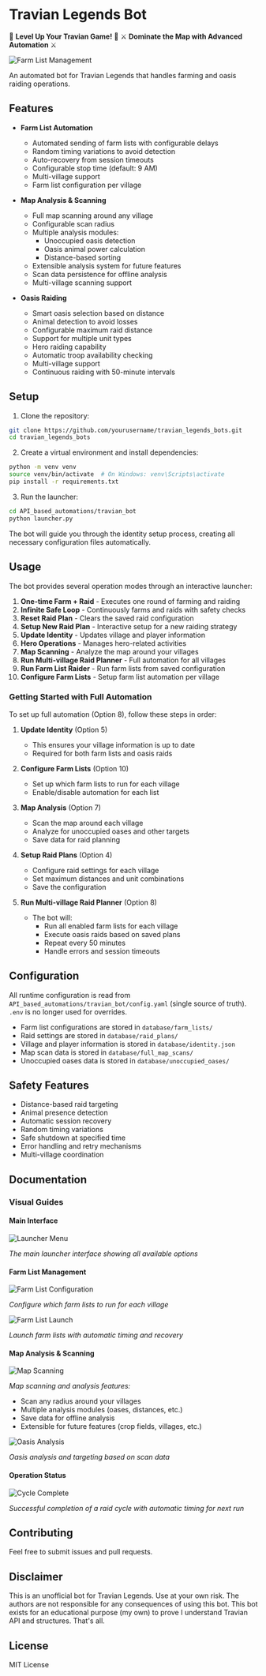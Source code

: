 # Travian Legends Bot

🚀 **Level Up Your Travian Game!** 🏰
⚔️ **Dominate the Map with Advanced Automation** ⚔️

![Farm List Management](docs/images/farm_list_config.png)

An automated bot for Travian Legends that handles farming and oasis raiding operations.

## Features

- **Farm List Automation**
  - Automated sending of farm lists with configurable delays
  - Random timing variations to avoid detection
  - Auto-recovery from session timeouts
  - Configurable stop time (default: 9 AM)
  - Multi-village support
  - Farm list configuration per village

- **Map Analysis & Scanning**
  - Full map scanning around any village
  - Configurable scan radius
  - Multiple analysis modules:
    - Unoccupied oasis detection
    - Oasis animal power calculation
    - Distance-based sorting
  - Extensible analysis system for future features
  - Scan data persistence for offline analysis
  - Multi-village scanning support

- **Oasis Raiding**
  - Smart oasis selection based on distance
  - Animal detection to avoid losses
  - Configurable maximum raid distance
  - Support for multiple unit types
  - Hero raiding capability
  - Automatic troop availability checking
  - Multi-village support
  - Continuous raiding with 50-minute intervals

## Setup

1. Clone the repository:
```bash
git clone https://github.com/yourusername/travian_legends_bots.git
cd travian_legends_bots
```

2. Create a virtual environment and install dependencies:
```bash
python -m venv venv
source venv/bin/activate  # On Windows: venv\Scripts\activate
pip install -r requirements.txt
```

3. Run the launcher:
```bash
cd API_based_automations/travian_bot
python launcher.py
```

The bot will guide you through the identity setup process, creating all necessary configuration files automatically.

## Usage

The bot provides several operation modes through an interactive launcher:

1. **One-time Farm + Raid** - Executes one round of farming and raiding
2. **Infinite Safe Loop** - Continuously farms and raids with safety checks
3. **Reset Raid Plan** - Clears the saved raid configuration
4. **Setup New Raid Plan** - Interactive setup for a new raiding strategy
5. **Update Identity** - Updates village and player information
6. **Hero Operations** - Manages hero-related activities
7. **Map Scanning** - Analyze the map around your villages
8. **Run Multi-village Raid Planner** - Full automation for all villages
9. **Run Farm List Raider** - Run farm lists from saved configuration
10. **Configure Farm Lists** - Setup farm list automation per village

### Getting Started with Full Automation

To set up full automation (Option 8), follow these steps in order:

1. **Update Identity** (Option 5)
   - This ensures your village information is up to date
   - Required for both farm lists and oasis raids

2. **Configure Farm Lists** (Option 10)
   - Set up which farm lists to run for each village
   - Enable/disable automation for each list

3. **Map Analysis** (Option 7)
   - Scan the map around each village
   - Analyze for unoccupied oases and other targets
   - Save data for raid planning

4. **Setup Raid Plans** (Option 4)
   - Configure raid settings for each village
   - Set maximum distances and unit combinations
   - Save the configuration

5. **Run Multi-village Raid Planner** (Option 8)
   - The bot will:
     - Run all enabled farm lists for each village
     - Execute oasis raids based on saved plans
     - Repeat every 50 minutes
     - Handle errors and session timeouts

## Configuration

All runtime configuration is read from `API_based_automations/travian_bot/config.yaml` (single source of truth). `.env` is no longer used for overrides.

- Farm list configurations are stored in `database/farm_lists/`
- Raid settings are stored in `database/raid_plans/`
- Village and player information is stored in `database/identity.json`
- Map scan data is stored in `database/full_map_scans/`
- Unoccupied oases data is stored in `database/unoccupied_oases/`

## Safety Features

- Distance-based raid targeting
- Animal presence detection
- Automatic session recovery
- Random timing variations
- Safe shutdown at specified time
- Error handling and retry mechanisms
- Multi-village coordination

## Documentation

### Visual Guides

#### Main Interface
![Launcher Menu](docs/images/launcher_menu.png.png)

*The main launcher interface showing all available options*

#### Farm List Management
![Farm List Configuration](docs/images/farm_list_config.png)

*Configure which farm lists to run for each village*

![Farm List Launch](docs/images/farm_list_launch.png)

*Launch farm lists with automatic timing and recovery*

#### Map Analysis & Scanning
![Map Scanning](docs/images/raid_plan_setup.png)

*Map scanning and analysis features:*
- Scan any radius around your villages
- Multiple analysis modules (oases, distances, etc.)
- Save data for offline analysis
- Extensible for future features (crop fields, villages, etc.)

![Oasis Analysis](docs/images/oasis_raid_launch.png)

*Oasis analysis and targeting based on scan data*

#### Operation Status
![Cycle Complete](docs/images/cycle_complete.png)

*Successful completion of a raid cycle with automatic timing for next run*

## Contributing

Feel free to submit issues and pull requests.

## Disclaimer

This is an unofficial bot for Travian Legends. Use at your own risk. The authors are not responsible for any consequences of using this bot. This bot exists for an educational purpose (my own) to prove I understand Travian API and structures. That's all. 

## License

MIT License
